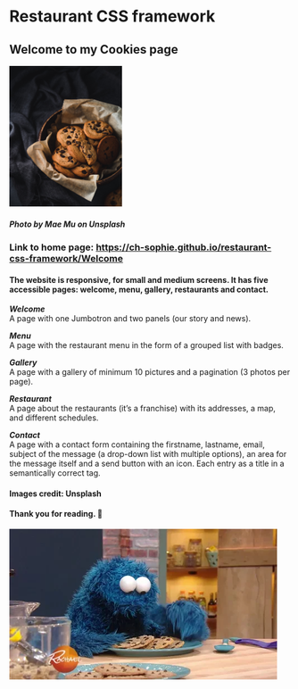 # Restaurant CSS framework

## Welcome to my Cookies page

<img src="mae-mu.jpg" style="width:40%;" />

##### Photo by Mae Mu on Unsplash

### Link to home page: https://ch-sophie.github.io/restaurant-css-framework/Welcome 


#### The website is responsive, for small and medium screens. It has five accessible pages: welcome, menu, gallery, restaurants and contact.   

_**Welcome**_    
A page with one Jumbotron and two panels (our story and news).   

_**Menu**_     
A page with the restaurant menu in the form of a grouped list with badges.   

_**Gallery**_        
A page with a gallery of minimum 10 pictures and a pagination (3 photos per page).   

_**Restaurant**_      
A page about the restaurants (it’s a franchise) with its addresses, a map, and different schedules.   

_**Contact**_      
A page with a contact form containing the firstname, lastname, email, subject of the message (a drop-down list with multiple options), an area for the message itself and a send button with an icon. Each entry as a title in a semantically correct tag.   

#### Images credit: Unsplash

#### Thank you for reading. :cookie:

![Eat cookies!](giphy.webp)

